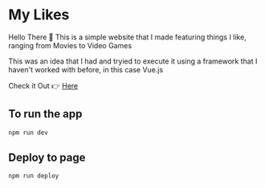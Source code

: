 # My Likes
Hello There :wave:
This is a simple website that I made featuring things I like, ranging from Movies to Video Games

This was an idea that I had and tryied to execute it using a framework that I haven't worked with before, in this case Vue.js

Check it Out :point_right: [Here](https://bgarrido7.github.io/my-likes/)

## To run the app

```bash
npm run dev
```

## Deploy to page

```bash
npm run deploy
```
